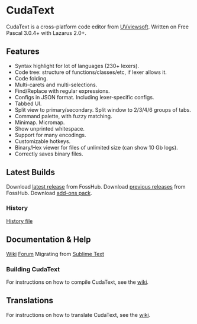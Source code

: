 # CudaText

CudaText is a cross-platform code editor from [UVviewsoft](http://uvviewsoft.com/).
Written on Free Pascal 3.0.4+ with Lazarus 2.0+.

## Features

* Syntax highlight for lot of languages (230+ lexers).
* Code tree: structure of functions/classes/etc, if lexer allows it.
* Code folding.
* Multi-carets and multi-selections.
* Find/Replace with regular expressions.
* Configs in JSON format. Including lexer-specific configs.
* Tabbed UI.
* Split view to primary/secondary. Split window to 2/3/4/6 groups of tabs.
* Command palette, with fuzzy matching.
* Minimap. Micromap.
* Show unprinted whitespace.
* Support for many encodings.
* Customizable hotkeys.
* Binary/Hex viewer for files of unlimited size (can show 10 Gb logs).
* Correctly saves binary files.

## Latest Builds

Download [latest release](https://www.fosshub.com/CudaText.html) from FossHub.
Download [previous releases](https://www.fosshub.com/CudaText-old.html) from FossHub.
Download [add-ons pack](http://uvviewsoft.com/cudatext/files/addons/CudaText_addons.zip).

### History

[History file](http://uvviewsoft.com/cudatext/history.txt)

## Documentation & Help

[Wiki](http://wiki.freepascal.org/CudaText)
[Forum](http://synwrite.sourceforge.net/forums/)
Migrating from [Sublime Text](https://wiki.freepascal.org/CudaText#CudaText_vs_Sublime_Text.2C_different_answers_to_questions)

### Building CudaText

For instructions on how to compile CudaText, see the [wiki](https://wiki.freepascal.org/CudaText#How_to_compile_program).

## Translations

For instructions on how to translate CudaText, see the [wiki](https://wiki.freepascal.org/CudaText#How_to_make_translation).
